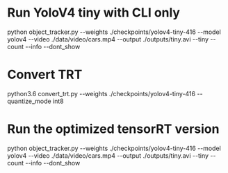 
# Run YoloV4 tiny with CLI only

python object_tracker.py --weights ./checkpoints/yolov4-tiny-416 --model yolov4 --video ./data/video/cars.mp4 --output ./outputs/tiny.avi --tiny --count --info --dont_show

# Convert TRT

python3.6 convert_trt.py --weights ./checkpoints/yolov4-tiny-416 --quantize_mode int8

# Run the optimized tensorRT version 
python object_tracker.py --weights ./checkpoints/yolov4-tiny-416 --model yolov4 --video ./data/video/cars.mp4 --output ./outputs/tiny.avi --tiny --count --info --dont_show

